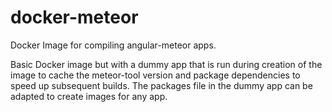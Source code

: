 # docker-meteor
Docker Image for compiling angular-meteor apps.

Basic Docker image but with a dummy app that is run during creation of the image to cache the meteor-tool version and package dependencies to speed up subsequent builds.
The packages file in the dummy app can be adapted to create images for any app.
